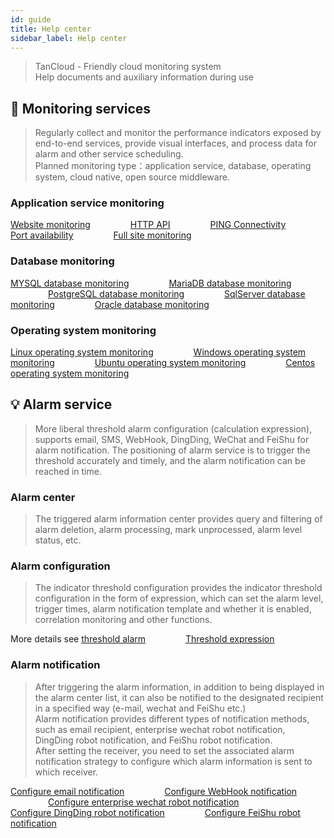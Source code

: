 ```yaml
---
id: guide  
title: Help center      
sidebar_label: Help center
---
```


> TanCloud - Friendly cloud monitoring system    
> Help documents and auxiliary information during use 

## 🔬 Monitoring services

> Regularly collect and monitor the performance indicators exposed by end-to-end services, provide visual interfaces, and process data for alarm and other service scheduling.      
> Planned monitoring type：application service, database, operating system, cloud native, open source middleware.

### Application service monitoring 

[Website monitoring](website)  &emsp;&emsp;&emsp;&emsp;  [HTTP API](api) &emsp;&emsp;&emsp;&emsp; [PING Connectivity](ping) &emsp;&emsp;&emsp;&emsp; [Port availability](port) &emsp;&emsp;&emsp;&emsp; [Full site monitoring](fullsite)

### Database monitoring  

[MYSQL database monitoring](mysql) &emsp;&emsp;&emsp;&emsp; [MariaDB database monitoring](mariadb)  &emsp;&emsp;&emsp;&emsp; [PostgreSQL database monitoring](postgresql)  &emsp;&emsp;&emsp;&emsp; [SqlServer database monitoring](sqlserver) &emsp;&emsp;&emsp;&emsp; [Oracle database monitoring](oracle)         

### Operating system monitoring     

[Linux operating system monitoring](linux) &emsp;&emsp;&emsp;&emsp; [Windows operating system monitoring](windows) &emsp;&emsp;&emsp;&emsp; [Ubuntu operating system monitoring](ubuntu) &emsp;&emsp;&emsp;&emsp; [Centos operating system monitoring](centos) &emsp;&emsp;&emsp;&emsp;

## 💡 Alarm service  

> More liberal threshold alarm configuration (calculation expression), supports email, SMS, WebHook, DingDing, WeChat and FeiShu for alarm notification.
> The positioning of alarm service is to trigger the threshold accurately and timely, and the alarm notification can be reached in time.

### Alarm center  

> The triggered alarm information center provides query and filtering of alarm deletion, alarm processing, mark unprocessed, alarm level status, etc.

### Alarm configuration 

> The indicator threshold configuration provides the indicator threshold configuration in the form of expression, which can set the alarm level, trigger times, alarm notification template and whether it is enabled, correlation monitoring and other functions.

More details see [threshold alarm](alert_threshold) &emsp;&emsp;&emsp;&emsp; [Threshold expression](alert_threshold_expr)   

### Alarm notification  

> After triggering the alarm information, in addition to being displayed in the alarm center list, it can also be notified to the designated recipient in a specified way (e-mail, wechat and FeiShu etc.)   
> Alarm notification provides different types of notification methods, such as email recipient, enterprise wechat robot notification, DingDing robot notification, and FeiShu robot notification.   
> After setting the receiver, you need to set the associated alarm notification strategy to configure which alarm information is sent to which receiver.   


[Configure email notification](alert_email)  &emsp;&emsp;&emsp;&emsp;  [Configure WebHook notification](alert_webhook) &emsp;&emsp;&emsp;&emsp; [Configure enterprise wechat robot notification](alert_wework)    
[Configure DingDing robot notification](alert_dingtalk) &emsp;&emsp;&emsp;&emsp; [Configure FeiShu robot notification](alert_feishu)   

